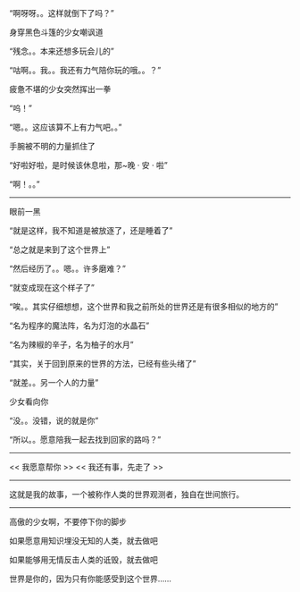 “啊呀呀。。这样就倒下了吗？”

身穿黑色斗篷的少女嘲讽道

“残念。。本来还想多玩会儿的”

“咕啊。。我。。我还有力气陪你玩的哦。。？”

疲惫不堪的少女突然挥出一拳

“呜！”

“嗯。。这应该算不上有力气吧。。”

手腕被不明的力量抓住了

“好啦好啦，是时候该休息啦，那~晚 · 安 · 啦”

“啊！。。”

-------------------

眼前一黑


“就是这样，我不知道是被放逐了，还是睡着了”

“总之就是来到了这个世界上”

“然后经历了。。嗯。。许多磨难？”

“就变成现在这个样子了”

“唉。。其实仔细想想，这个世界和我之前所处的世界还是有很多相似的地方的”

“名为程序的魔法阵，名为灯泡的水晶石”

“名为辣椒的辛子，名为柚子的水月”

“其实，关于回到原来的世界的方法，已经有些头绪了”

“就差。。另一个人的力量”

少女看向你

“没。。没错，说的就是你”

“所以。。愿意陪我一起去找到回家的路吗？”

---------

 << 我愿意帮你 >>           << 我还有事，先走了 >>
 
---------

这就是我的故事，一个被称作人类的世界观测者，独自在世间旅行。

---------

高傲的少女啊，不要停下你的脚步

如果愿意用知识埋没无知的人类，就去做吧

如果能够用无情反击人类的诋毁，就去做吧

世界是你的，因为只有你能感受到这个世界……
